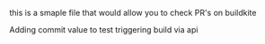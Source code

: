 this is a smaple file that would allow you to check PR's on buildkite

Adding commit value to test triggering build via api

